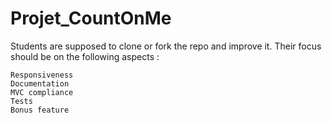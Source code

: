 # Projet_CountOnMe

Students are supposed to clone or fork the repo and improve it. Their focus should be on the following aspects :

    Responsiveness
    Documentation
    MVC compliance
    Tests
    Bonus feature
